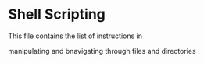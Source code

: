 # Shell Scripting
This file contains the list of instructions in

manipulating and bnavigating through files and directories